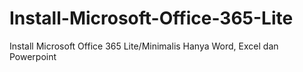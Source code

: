 # Install-Microsoft-Office-365-Lite
Install Microsoft Office 365 Lite/Minimalis Hanya Word, Excel dan Powerpoint

